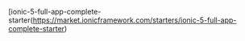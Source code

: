   [ionic-5-full-app-complete-starter(https://market.ionicframework.com/starters/ionic-5-full-app-complete-starter)
